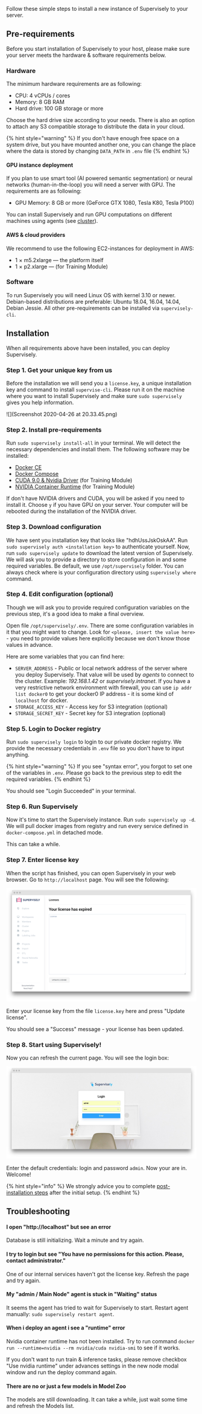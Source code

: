 Follow these simple steps to install a new instance of Supervisely to your server.

## Pre-requirements

Before you start installation of Supervisely to your host, please make sure your server meets the hardware & software requirements below.

### Hardware

The minimum hardware requirements are as following:

 - CPU: 4 vCPUs / cores
 - Memory: 8 GB RAM
 - Hard drive: 100 GB storage or more

Choose the hard drive size according to your needs. There is also an option to attach any S3 compatible storage to distribute the data in your cloud.

{% hint style="warning" %}
If you don't have enough free space on a system drive, but you have mounted another one, you can change the place where the data is stored by changing `DATA_PATH` in `.env` file
{% endhint %}

#### GPU instance deployment

If you plan to use smart tool (AI powered semantic segmentation) or neural networks (human-in-the-loop) you will need a server with GPU. The requirements are as following:

 - GPU Memory: 8 GB or more (GeForce GTX 1080, Tesla K80, Tesla P100)

You can install Supervisely and run GPU computations on different machines using agents (see [cluster](../../customization/agents/overview.md)). 

#### AWS & cloud providers

We recommend to use the following EC2-instances for deployment in AWS:

- 1 × m5.2xlarge — the platform itself
- 1 × p2.xlarge — (for Training Module)

### Software

To run Supervisely you will need Linux OS with kernel 3.10 or newer. Debian-based distributions are preferable: Ubuntu 18.04, 16.04, 14.04, Debian Jessie. All other pre-requirements can be installed via `supervisely-cli`.

## Installation

When all requirements above have been installed, you can deploy Supervisely.

### Step 1. Get your unique key from us

Before the installation we will send you a `license.key`, a unique installation key and command to install `supervise-cli`. Please run it on the machine where you want to install Supervisely and make sure `sudo supervisely` gives you help information.

![](Screenshot 2020-04-26 at 20.33.45.png)

### Step 2. Install pre-requirements

Run `sudo supervisely install-all` in your terminal. We will detect the necessary dependencies and install them. The following software may be installed:

- [Docker CE](https://docs.docker.com/engine/installation/)
- [Docker Compose](https://github.com/docker/compose/releases)
- [CUDA 9.0 & Nvidia Driver](https://github.com/NVIDIA/nvidia-docker/wiki/Frequently-Asked-Questions#how-do-i-install-the-nvidia-driver) (for Training Module)
- [NVIDIA Container Runtime](https://github.com/NVIDIA/nvidia-docker#quickstart) (for Training Module)

If don't have NVIDIA drivers and CUDA, you will be asked if you need to install it. Choose `y` if you have GPU on your server. Your computer will be rebooted during the installation of the NVIDIA driver.

### Step 3. Download configuration

We have sent you installation key that looks like "hdhUssJskOskAA". Run `sudo supervisely auth <installation key>` to authenticate yourself. Now, run `sudo supervisely update` to download the latest version of Supervisely. We will ask you to provide a directory to store configuration in and some required variables. Be default, we use `/opt/supervisely` folder. You can always check where is your configuration directory using `supervisely where` command.

### Step 4. Edit configuration (optional)

Though we will ask you to provide required configuration variables on the previous step, it's a good idea to make a final overview.

Open file `/opt/supervisely/.env`. There are some configuration variables in it that you might want to change. Look for `<please, insert the value here>` - you need to provide values here explicitly because we don't know those values in advance.

Here are some variables that you can find here:

- `SERVER_ADDRESS` - Public or local network address of the server where you deploy Supervisely. That value will be used by *agents* to connect to the cluster. Example: *192.168.1.42* or *supervisely.intranet*. If you have a very restrictive network environment with firewall, you can use `ip addr list docker0` to get your docker0 IP address - it is some kind of `localhost` for docker. 
- `STORAGE_ACCESS_KEY` - Access key for S3 integration (optional)
- `STORAGE_SECRET_KEY` - Secret key for S3 integration (optional)

### Step 5. Login to Docker registry

Run `sudo supervisely login` to login to our private docker registry. We provide the necessary credentials in `.env` file so you don't have to input anything.

{% hint style="warning" %}
If you see "syntax error", you forgot to set one of the variables in `.env`. Please go back to the previous step to edit the required variables. 
{% endhint %}

You should see "Login Succeeded" in your terminal.

### Step 6. Run Supervisely

Now it's time to start the Supervisely instance. Run `sudo supervisely up -d`. We will pull docker images from registry and run every service defined in `docker-compose.yml` in detached mode.

This can take a while.

### Step 7. Enter license key

When the script has finished, you can open Supervisely in your web browser. Go to `http://localhost` page. You will see the following:

![](screenshot-192-168-1-42-licenses-1530384717806.png)

Enter your license key from the file `license.key` here and press "Update license".

You should see a "Success" message - your license has been updated.

### Step 8. Start using Supervisely!

Now you can refresh the current page. You will see the login box:

![](screenshot-192-168-1-42-login-1530385548750.jpg)

Enter the default credentials: login and password `admin`. Now your are in. Welcome!

{% hint style="info" %}
We strongly advice you to complete [post-installation steps](../post-installation) after the initial setup.
{% endhint %}

## Troubleshooting

#### I open "http://localhost" but see an error

Database is still initializing. Wait a minute and try again.

#### I try to login but see "You have no permissions for this action. Please, contact administrator."

One of our internal services haven't got the license key. Refresh the page and try again.

#### My "admin / Main Node" agent is stuck in "Waiting" status

It seems the agent has tried to wait for Supervisely to start. Restart agent manually: `sudo supervisely restart agent`. 

#### When i deploy an agent i see a "runtime" error

Nvidia container runtime has not been installed. Try to run command `docker run --runtime=nvidia --rm nvidia/cuda nvidia-smi` to see if it works.

If you don't want to run train & inference tasks, please remove checkbox "Use nvidia runtime" under advances settings in the new node modal window and run the deploy command again.

#### There are no or just a few models in Model Zoo

The models are still downloading. It can take a while, just wait some time and refresh the Models list.
